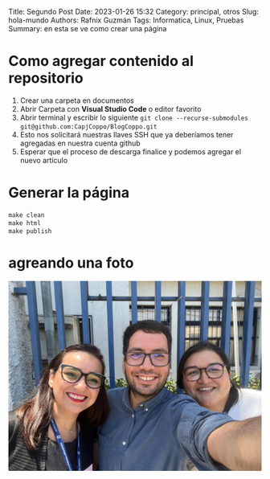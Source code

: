 Title: Segundo Post
Date: 2023-01-26 15:32
Category: principal, otros
Slug: hola-mundo
Authors: Rafnix Guzmán
Tags: Informatica, Linux, Pruebas
Summary: en esta se ve como crear una página


# Como agregar contenido al repositorio

1. Crear una carpeta en documentos
2. Abrir Carpeta con **Visual Studio Code** o editor favorito
3. Abrir terminal y escribir lo siguiente `git clone --recurse-submodules git@github.com:CapjCoppo/BlogCoppo.git`
4. Esto nos solicitará nuestras llaves SSH que ya deberíamos tener agregadas en nuestra cuenta github
5. Esperar que el proceso de descarga finalice y podemos agregar el nuevo artículo
 
# Generar la página
```
make clean
make html
make publish
```

# agreando una foto

![Carlos](images/Pic-1.jpeg)
